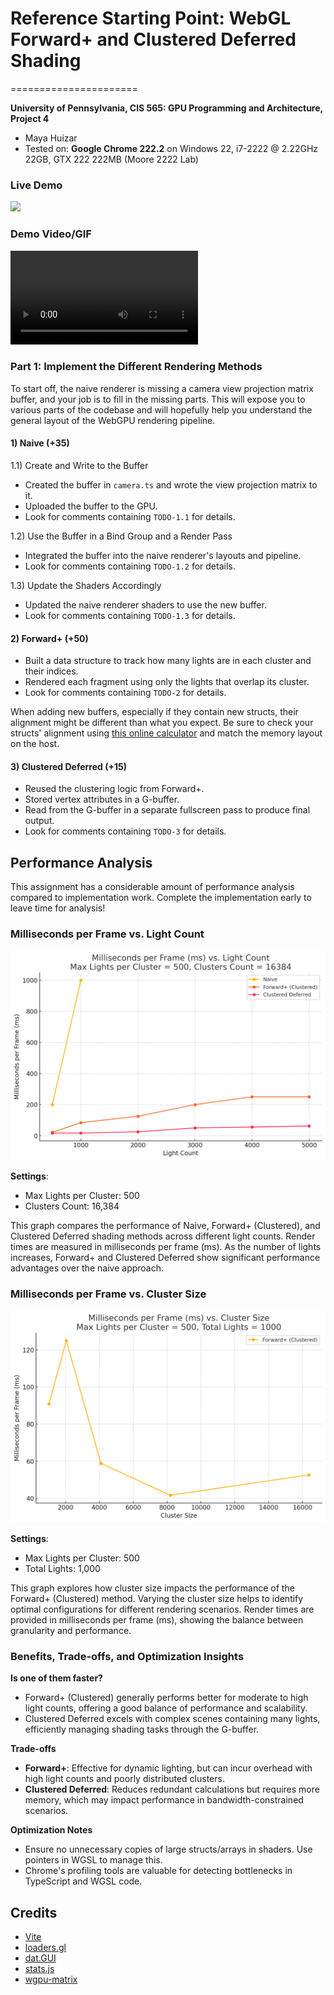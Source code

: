# Reference Starting Point: WebGL Forward+ and Clustered Deferred Shading
======================

**University of Pennsylvania, CIS 565: GPU Programming and Architecture, Project 4**

* Maya Huizar
* Tested on: **Google Chrome 222.2** on Windows 22, i7-2222 @ 2.22GHz 22GB, GTX 222 222MB (Moore 2222 Lab)

### Live Demo

[![](img/thumb.png)](http://dummy-url.github.io/Project4-WebGPU-Forward-Plus-and-Clustered-Deferred)

### Demo Video/GIF

![](img/demo.mp4)

### Part 1: Implement the Different Rendering Methods 

To start off, the naive renderer is missing a camera view projection matrix buffer, and your job is to fill in the missing parts. This will expose you to various parts of the codebase and will hopefully help you understand the general layout of the WebGPU rendering pipeline.

#### 1) Naive (+35)

1.1) Create and Write to the Buffer
- Created the buffer in `camera.ts` and wrote the view projection matrix to it.
- Uploaded the buffer to the GPU.
- Look for comments containing `TODO-1.1` for details.

1.2) Use the Buffer in a Bind Group and a Render Pass
- Integrated the buffer into the naive renderer's layouts and pipeline.
- Look for comments containing `TODO-1.2` for details.

1.3) Update the Shaders Accordingly
- Updated the naive renderer shaders to use the new buffer.
- Look for comments containing `TODO-1.3` for details.

#### 2) Forward+ (+50)

- Built a data structure to track how many lights are in each cluster and their indices.
- Rendered each fragment using only the lights that overlap its cluster.
- Look for comments containing `TODO-2` for details.

When adding new buffers, especially if they contain new structs, their alignment might be different than what you expect. Be sure to check your structs' alignment using [this online calculator](https://webgpufundamentals.org/webgpu/lessons/resources/wgsl-offset-computer.html#) and match the memory layout on the host.

#### 3) Clustered Deferred (+15)

- Reused the clustering logic from Forward+.
- Stored vertex attributes in a G-buffer.
- Read from the G-buffer in a separate fullscreen pass to produce final output.
- Look for comments containing `TODO-3` for details.

## Performance Analysis

This assignment has a considerable amount of performance analysis compared to implementation work. Complete the implementation early to leave time for analysis!

### Milliseconds per Frame vs. Light Count

![Milliseconds per Frame vs. Light Count](img/graph1.png)

**Settings**:
- Max Lights per Cluster: 500
- Clusters Count: 16,384

This graph compares the performance of Naive, Forward+ (Clustered), and Clustered Deferred shading methods across different light counts. Render times are measured in milliseconds per frame (ms). As the number of lights increases, Forward+ and Clustered Deferred show significant performance advantages over the naive approach.

### Milliseconds per Frame vs. Cluster Size

![Milliseconds per Frame vs. Cluster Size](img/clustercount.png)

**Settings**:
- Max Lights per Cluster: 500
- Total Lights: 1,000

This graph explores how cluster size impacts the performance of the Forward+ (Clustered) method. Varying the cluster size helps to identify optimal configurations for different rendering scenarios. Render times are provided in milliseconds per frame (ms), showing the balance between granularity and performance.

### Benefits, Trade-offs, and Optimization Insights

**Is one of them faster?**
- Forward+ (Clustered) generally performs better for moderate to high light counts, offering a good balance of performance and scalability.
- Clustered Deferred excels with complex scenes containing many lights, efficiently managing shading tasks through the G-buffer.

**Trade-offs**
- **Forward+**: Effective for dynamic lighting, but can incur overhead with high light counts and poorly distributed clusters.
- **Clustered Deferred**: Reduces redundant calculations but requires more memory, which may impact performance in bandwidth-constrained scenarios.

**Optimization Notes**
- Ensure no unnecessary copies of large structs/arrays in shaders. Use pointers in WGSL to manage this.
- Chrome's profiling tools are valuable for detecting bottlenecks in TypeScript and WGSL code.

## Credits

- [Vite](https://vitejs.dev/)
- [loaders.gl](https://loaders.gl/)
- [dat.GUI](https://github.com/dataarts/dat.gui)
- [stats.js](https://github.com/mrdoob/stats.js)
- [wgpu-matrix](https://github.com/greggman/wgpu-matrix)